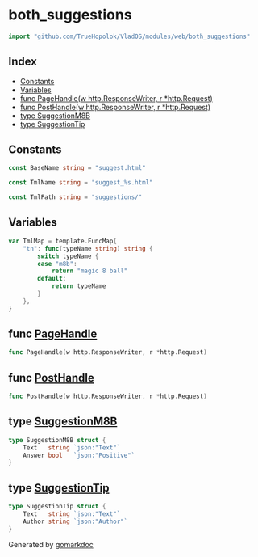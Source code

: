 <!-- Code generated by gomarkdoc. DO NOT EDIT -->

# both\_suggestions

```go
import "github.com/TrueHopolok/VladOS/modules/web/both_suggestions"
```

## Index

- [Constants](<#constants>)
- [Variables](<#variables>)
- [func PageHandle\(w http.ResponseWriter, r \*http.Request\)](<#PageHandle>)
- [func PostHandle\(w http.ResponseWriter, r \*http.Request\)](<#PostHandle>)
- [type SuggestionM8B](<#SuggestionM8B>)
- [type SuggestionTip](<#SuggestionTip>)


## Constants

<a name="BaseName"></a>

```go
const BaseName string = "suggest.html"
```

<a name="TmlName"></a>

```go
const TmlName string = "suggest_%s.html"
```

<a name="TmlPath"></a>

```go
const TmlPath string = "suggestions/"
```

## Variables

<a name="TmlMap"></a>

```go
var TmlMap = template.FuncMap{
    "tn": func(typeName string) string {
        switch typeName {
        case "m8b":
            return "magic 8 ball"
        default:
            return typeName
        }
    },
}
```

<a name="PageHandle"></a>
## func [PageHandle](<https://github.com/TrueHopolok/VladOS/blob/main/modules/web/both_suggestions/handler.go#L47>)

```go
func PageHandle(w http.ResponseWriter, r *http.Request)
```



<a name="PostHandle"></a>
## func [PostHandle](<https://github.com/TrueHopolok/VladOS/blob/main/modules/web/both_suggestions/handler.go#L92>)

```go
func PostHandle(w http.ResponseWriter, r *http.Request)
```



<a name="SuggestionM8B"></a>
## type [SuggestionM8B](<https://github.com/TrueHopolok/VladOS/blob/main/modules/web/both_suggestions/handler.go#L23-L26>)



```go
type SuggestionM8B struct {
    Text   string `json:"Text"`
    Answer bool   `json:"Positive"`
}
```

<a name="SuggestionTip"></a>
## type [SuggestionTip](<https://github.com/TrueHopolok/VladOS/blob/main/modules/web/both_suggestions/handler.go#L18-L21>)



```go
type SuggestionTip struct {
    Text   string `json:"Text"`
    Author string `json:"Author"`
}
```

Generated by [gomarkdoc](<https://github.com/princjef/gomarkdoc>)
